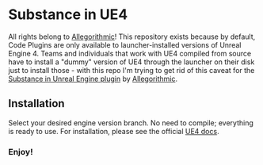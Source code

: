 # Substance in UE4

All rights belong to [Allegorithmic](https://www.substance3d.com/)! This repository exists because by default, Code Plugins are only available to launcher-installed versions of Unreal Engine 4. Teams and individuals that work with UE4 compiled from source have to install a "dummy" version of UE4 through the launcher on their disk just to install those - with this repo I'm trying to get rid of this caveat for the [Substance in Unreal Engine plugin](https://www.unrealengine.com/marketplace/en-US/product/substance-plugin) by [Allegorithmic](https://www.substance3d.com/). 

## Installation

Select your desired engine version branch. No need to compile; everything is ready to use. For installation, please see the official [UE4 docs](https://docs.unrealengine.com/en-US/Programming/Plugins/index.html#pluginfolders).

### Enjoy!